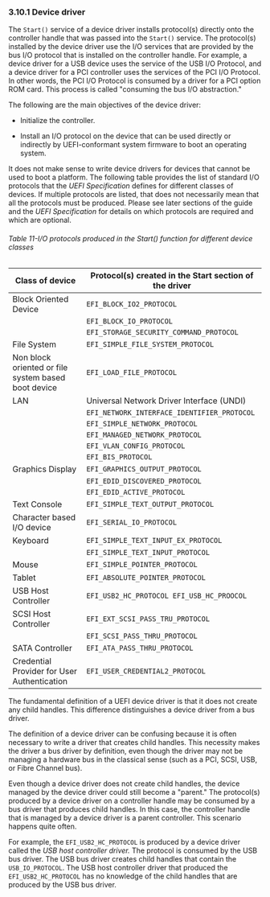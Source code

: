 <!--- @file
  3.10.1 Device driver

  Copyright (c) 2012-2018, Intel Corporation. All rights reserved.<BR>

  Redistribution and use in source (original document form) and 'compiled'
  forms (converted to PDF, epub, HTML and other formats) with or without
  modification, are permitted provided that the following conditions are met:

  1) Redistributions of source code (original document form) must retain the
     above copyright notice, this list of conditions and the following
     disclaimer as the first lines of this file unmodified.

  2) Redistributions in compiled form (transformed to other DTDs, converted to
     PDF, epub, HTML and other formats) must reproduce the above copyright
     notice, this list of conditions and the following disclaimer in the
     documentation and/or other materials provided with the distribution.

  THIS DOCUMENTATION IS PROVIDED BY TIANOCORE PROJECT "AS IS" AND ANY EXPRESS OR
  IMPLIED WARRANTIES, INCLUDING, BUT NOT LIMITED TO, THE IMPLIED WARRANTIES OF
  MERCHANTABILITY AND FITNESS FOR A PARTICULAR PURPOSE ARE DISCLAIMED. IN NO
  EVENT SHALL TIANOCORE PROJECT  BE LIABLE FOR ANY DIRECT, INDIRECT, INCIDENTAL,
  SPECIAL, EXEMPLARY, OR CONSEQUENTIAL DAMAGES (INCLUDING, BUT NOT LIMITED TO,
  PROCUREMENT OF SUBSTITUTE GOODS OR SERVICES; LOSS OF USE, DATA, OR PROFITS;
  OR BUSINESS INTERRUPTION) HOWEVER CAUSED AND ON ANY THEORY OF LIABILITY,
  WHETHER IN CONTRACT, STRICT LIABILITY, OR TORT (INCLUDING NEGLIGENCE OR
  OTHERWISE) ARISING IN ANY WAY OUT OF THE USE OF THIS DOCUMENTATION, EVEN IF
  ADVISED OF THE POSSIBILITY OF SUCH DAMAGE.

-->

### 3.10.1 Device driver

The `Start()` service of a device driver installs protocol(s) directly onto the
controller handle that was passed into the `Start()` service. The protocol(s)
installed by the device driver use the I/O services that are provided by the
bus I/O protocol that is installed on the controller handle. For example, a
device driver for a USB device uses the service of the USB I/O Protocol, and a
device driver for a PCI controller uses the services of the PCI I/O Protocol.
In other words, the PCI I/O Protocol is consumed by a driver for a PCI option
ROM card. This process is called "consuming the bus I/O abstraction."

The following are the main objectives of the device driver:

* Initialize the controller.

* Install an I/O protocol on the device that can be used directly or indirectly
  by UEFI-conformant system firmware to boot an operating system.

It does not make sense to write device drivers for devices that cannot be used
to boot a platform. The following table provides the list of standard I/O
protocols that the _UEFI Specification_ defines for different classes of
devices. If multiple protocols are listed, that does not necessarily mean that
all the protocols must be produced. Please see later sections of the guide and
the _UEFI Specification_ for details on which protocols are required and which
are optional.

<div style="page-break-after: always;"></div>

###### Table 11-I/O protocols produced in the Start() function for different device classes

| **Class of device**                                 | **Protocol(s) created in the Start section of the driver**         |
| --------------------------------------------------- | ------------------------------------------------------------------ |
| Block Oriented Device                               | `EFI_BLOCK_IO2_PROTOCOL`                                           |
|                                                     | `EFI_BLOCK_IO_PROTOCOL`                                            |
|                                                     | `EFI_STORAGE_SECURITY_COMMAND_PROTOCOL`                            |
| File System                                         | `EFI_SIMPLE_FILE_SYSTEM_PROTOCOL`                                  |
| Non block oriented or file system based boot device | `EFI_LOAD_FILE_PROTOCOL`                                           |
| LAN                                                 | Universal Network Driver Interface (UNDI)                          |
|                                                     | `EFI_NETWORK_INTERFACE_IDENTIFIER_PROTOCOL`                        |
|                                                     | `EFI_SIMPLE_NETWORK_PROTOCOL`                                      |
|                                                     | `EFI_MANAGED_NETWORK_PROTOCOL`                                     |
|                                                     | `EFI_VLAN_CONFIG_PROTOCOL`                                         |
|                                                     | `EFI_BIS_PROTOCOL`                                                 |
| Graphics Display                                    | `EFI_GRAPHICS_OUTPUT_PROTOCOL`                                     |
|                                                     | `EFI_EDID_DISCOVERED_PROTOCOL`                                     |
|                                                     | `EFI_EDID_ACTIVE_PROTOCOL`                                         |
| Text Console                                        | `EFI_SIMPLE_TEXT_OUTPUT_PROTOCOL`                                  |
| Character based I/O device                          | `EFI_SERIAL_IO_PROTOCOL`                                           |
| Keyboard                                            | `EFI_SIMPLE_TEXT_INPUT_EX_PROTOCOL`                                |
|                                                     | `EFI_SIMPLE_TEXT_INPUT_PROTOCOL`                                   |
| Mouse                                               | `EFI_SIMPLE_POINTER_PROTOCOL`                                      |
| Tablet                                              | `EFI_ABSOLUTE_POINTER_PROTOCOL`                                    |
| USB Host Controller                                 | `EFI_USB2_HC_PROTOCOL EFI_USB_HC_PROOCOL`                          |
| SCSI Host Controller                                | `EFI_EXT_SCSI_PASS_TRU_PROTOCOL`                                   |
|                                                     | `EFI_SCSI_PASS_THRU_PROTOCOL`                                      |
| SATA Controller                                     | `EFI_ATA_PASS_THRU_PROTOCOL`                                       |
| Credential Provider for User Authentication         | `EFI_USER_CREDENTIAL2_PROTOCOL`                                    |

The fundamental definition of a UEFI device driver is that it does not create
any child handles. This difference distinguishes a device driver from a bus
driver.

The definition of a device driver can be confusing because it is often
necessary to write a driver that creates child handles. This necessity makes
the driver a bus driver by definition, even though the driver may not be
managing a hardware bus in the classical sense (such as a PCI, SCSI, USB, or
Fibre Channel bus).

Even though a device driver does not create child handles, the device managed
by the device driver could still become a "parent." The protocol(s) produced by
a device driver on a controller handle may be consumed by a bus driver that
produces child handles. In this case, the controller handle that is managed by
a device driver is a parent controller. This scenario happens quite often.

For example, the `EFI_USB2_HC_PROTOCOL` is produced by a device driver called
the _USB host controller driver._ The protocol is consumed by the USB bus
driver. The USB bus driver creates child handles that contain the
`USB_IO_PROTOCOL`. The USB host controller driver that produced the
`EFI_USB2_HC_PROTOCOL` has no knowledge of the child handles that are produced
by the USB bus driver.
